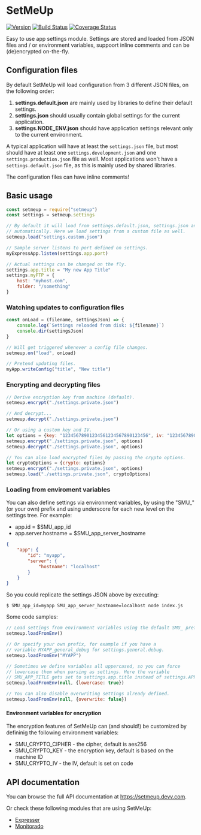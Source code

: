 # SetMeUp

[![Version](https://img.shields.io/npm/v/setmeup.svg)](https://npmjs.com/package/setmeup)
[![Build Status](https://img.shields.io/travis/igoramadas/setmeup.svg)](https://travis-ci.org/igoramadas/setmeup)
[![Coverage Status](https://img.shields.io/coveralls/igoramadas/setmeup.svg)](https://coveralls.io/github/igoramadas/setmeup?branch=master)

Easy to use app settings module. Settings are stored and loaded from JSON files and / or environment variables, suppoort inline comments and can be (de)encrypted on-the-fly.

## Configuration files

By default SetMeUp will load configuration from 3 different JSON files, on the following order:

1. **settings.default.json** are mainly used by libraries to define their default settings.
2. **settings.json** should usually contain global settings for the current application.
3. **settings.NODE_ENV.json** should have application settings relevant only to the current environment.

A typical application will have at least the `settings.json` file, but most should have at least one `settings.development.json` and one `settings.production.json` file as well. Most applications won't have a `settings.default.json` file, as this is mainly used by shared libraries.

The configuration files can have inline comments!

## Basic usage

```javascript
const setmeup = require("setmeup")
const settings = setmeup.settings

// By default it will load from settings.default.json, settings.json and settings.NODE_ENV.json
// automatically. Here we load settings from a custom file as well.
setmeup.load("settings.custom.json")

// Sample server listens to port defined on settings.
myExpressApp.listen(settings.app.port)

// Actual settings can be changed on the fly.
settings.app.title = "My new App Title"
settings.myFTP = {
    host: "myhost.com",
    folder: "/something"
}
```

### Watching updates to configuration files

```javascript
const onLoad = (filename, settingsJson) => {
    console.log(`Settings reloaded from disk: ${filename}`)
    console.dir(settingsJson)
}

// Will get triggered whenever a config file changes.
setmeup.on("load", onLoad)

// Pretend updating files.
myApp.writeConfig("title", "New title")
```

### Encrypting and decrypting files

```javascript
// Derive encryption key from machine (default).
setmeup.encrypt("./settings.private.json")

// And decrypt...
setmeup.decrypt("./settings.private.json")

// Or using a custom key and IV.
let options = {key: "12345678901234561234567890123456", iv: "1234567890987654"}
setmeup.encrypt("./settings.private.json", options)
setmeup.decrypt("./settings.private.json", options)

// You can also load encrypted files by passing the crypto options.
let cryptoOptions = {crypto: options}
setmeup.encrypt("./settings.private.json", options)
setmeup.load("./settings.private.json", cryptoOptions)
```

### Loading from enviroment variables

You can also define settings via environment variables, by using the "SMU_" (or your own) prefix and using underscore for each new level on the settings tree. For example:

* app.id = $SMU_app_id
* app.server.hostname = $SMU_app_server_hostname

```json
{
    "app": {
        "id": "myapp",
        "server": {
            "hostname": "localhost"
        }
    }
}
```

So you could replicate the settings JSON above by executing:

    $ SMU_app_id=myapp SMU_app_server_hostname=localhost node index.js

Some code samples:

```javascript
// Load settings from environment variables using the default SMU_ prefix.
setmeup.loadFromEnv()

// Or specify your own prefix, for example if you have a
// variable MYAPP_general_debug for settings.general.debug.
setmeup.loadFromEnv("MYAPP")

// Sometimes we define variables all uppercased, so you can force
// lowercase them when parsing as settings. Here the variable
// SMU_APP_TITLE gets set to settings.app.title instead of settings.APP.TITLE.
setmeup.loadFromEnv(null, {lowercase: true})

// You can also disable overwriting settings already defined.
setmeup.loadFromEnv(null, {overwrite: false})
```

#### Environment variables for encryption

The encryption features of SetMeUp can (and should!) be customized by defininig the following environment variables:

* SMU_CRYPTO_CIPHER - the cipher, default is aes256
* SMU_CRYPTO_KEY - the encryption key, default is based on the machine ID
* SMU_CRYPTO_IV - the IV, default is set on code

## API documentation

You can browse the full API documentation at https://setmeup.devv.com.

Or check these following modules that are using SetMeUp:

* [Expresser](https://github.com/igoramadas/expresser)
* [Monitorado](https://github.com/igoramadas/monitorado)
